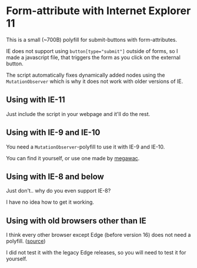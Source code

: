 # Form-attribute with Internet Explorer 11

This is a small (~700B) polyfill for submit-buttons with form-attributes.

IE does not support using `button[type="submit"]` outside of forms,
so I made a javascript file, that triggers the form as you click on the external button.

The script automatically fixes dynamically added nodes using the `MutationObserver` which is why it does not work with older versions of IE.

## Using with IE-11

Just include the script in your webpage and it'll do the rest.

## Using with IE-9 and IE-10

You need a `MutationObserver`-polyfill to use it with IE-9 and IE-10.

You can find it yourself, or use one made by [megawac](https://github.com/megawac/MutationObserver.js/blob/master/MutationObserver.js).

## Using with IE-8 and below

Just don't.. why do you even support IE-8?

I have no idea how to get it working.

## Using with old browsers other than IE

I think every other browser except Edge (before version 16) does not need a polyfill. ([source](https://developer.mozilla.org/en-US/docs/Web/HTML/Element/button#Browser_compatibility))

I did not test it with the legacy Edge releases, so you will need to test it for yourself.
